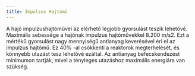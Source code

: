 ```yaml
---
title: Impulzus Hajtómű
---
```


A hajó impulzushajtóművei az elérhető legjobb gyorsulást teszik lehetővé. Maximális sebessége a hajónak impulzus hajtóművekkel 8.200 m/s2. Ezt a mértékű gyorsulást nagy mennyiségű antianyag keverésével éri el az impulzus hajtómű. Ez 40% -al csökkenti a reaktorok megterhelését, és könnyebb utazást tesz lehetővé ezáltal. Az antianyag befecskendezést minimumon tartják, mivel a tényleges utazáshoz maximális energiára van szükség.
